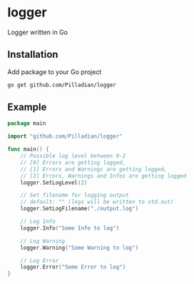 # logger
Logger written in Go

## Installation
Add package to your Go project
```bash
go get github.com/Pilladian/logger
```

## Example
```go
package main

import "github.com/Pilladian/logger"

func main() {
    // Possible log level between 0-2
    // [0] Errors are getting logged,
    // [1] Errors and Warnings are getting logged,
    // [2] Errors, Warnings and Infos are getting logged
    logger.SetLogLevel(2)

    // Set filename for logging output 
    // default: "" (logs will be written to std.out)
    logger.SetLogFilename("./output.log")

    // Log Info
    logger.Info("Some Info to log")

    // Log Warning
    logger.Warning("Some Warning to log")

    // Log Error
    logger.Error("Some Error to log")
}
```
